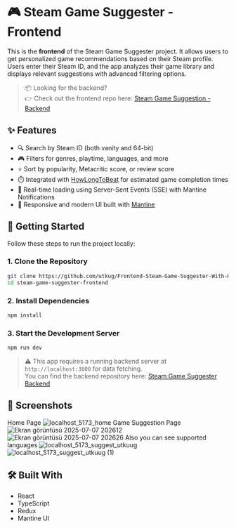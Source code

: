 # 🎮 Steam Game Suggester - Frontend

This is the **frontend** of the Steam Game Suggester project. It allows users to get personalized game recommendations based on their Steam profile. Users enter their Steam ID, and the app analyzes their game library and displays relevant suggestions with advanced filtering options.

> 📦 Looking for the backend?  
👉 Check out the frontend repo here: [Steam Game Suggestion - Backend](https://github.com/utkug/SteamGameSuggesterBackend)

## ✨ Features

- 🔍 Search by Steam ID (both vanity and 64-bit)
- 🎮 Filters for genres, playtime, languages, and more
- ⭐ Sort by popularity, Metacritic score, or review score
- ⏱️ Integrated with [HowLongToBeat](https://howlongtobeat.com) for estimated game completion times
- 🔔 Real-time loading using Server-Sent Events (SSE) with Mantine Notifications
- 🎨 Responsive and modern UI built with [Mantine](https://mantine.dev/)

## 🚀 Getting Started

Follow these steps to run the project locally:

### 1. Clone the Repository

```bash
git clone https://github.com/utkug/Frontend-Steam-Game-Suggester-With-HowLongToBeat-Data.git
cd steam-game-suggester-frontend
```
### 2. Install Dependencies
```bash
npm install
```
### 3. Start the Development Server
```bash
npm run dev
```
> ⚠️ This app requires a running backend server at `http://localhost:3000` for data fetching.  
> You can find the backend repository here: [Steam Game Suggester Backend](https://github.com/utkug/SteamGameSuggesterBackend.git)

## 📸 Screenshots
Home Page
![localhost_5173_home](https://github.com/user-attachments/assets/2fa2a269-3f9e-4416-878f-b382d5819d6d)
Game Suggestion Page
![Ekran görüntüsü 2025-07-07 202612](https://github.com/user-attachments/assets/5613fe08-d9c5-4bbb-ba9a-1ad80d2e9567)
![Ekran görüntüsü 2025-07-07 202626](https://github.com/user-attachments/assets/84b4c436-ec3a-46dc-8965-5dad13ecbf36)
Also you can see supported languages
![localhost_5173_suggest_utkuug](https://github.com/user-attachments/assets/345885d7-b506-4b2f-8d17-7f1733ed3a80)
![localhost_5173_suggest_utkuug (1)](https://github.com/user-attachments/assets/a1a52c7e-b6c7-4425-9a56-7dfdedb79f12)
## 🛠️ Built With
* React
* TypeScript
* Redux
* Mantine UI
